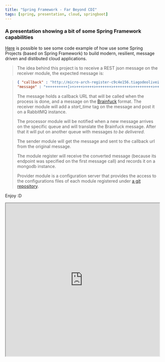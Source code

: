 ```yaml
---
title: "Spring Framework - Far Beyond CDI"
tags: [spring, presentation, cloud, springboot]
---
```


### A presentation showing a bit of some Spring Framework capabilities

[Here](https://github.com/tiagodeoliveira/spring-micro-arch) is possible to see some code example of how use some Spring Projects (based on Spring Framework) to build modern, resilient, message driven and distibuted cloud applications.

> The idea behind this project is to receive a REST json message on the receiver module, the expected message is:

> ```json
> { "callback" : "http://micro-arch-register-c9c4e156.tiagodeoliveira.svc.tutum.io:40082/register", 
> "message" : "++++++++++[>+>+++>++++>+++++++>++++++++>+++++++++>++++++++++>+++++++++++>++++++++++++<<<<<<<<<-]>>>>> +.>>>>+..<.<++++++++.>>>+.<<+.<<<<++++.<++.>>>+++++++.>>>.+++.<+++++++.--------.<<<<<+.<+++.---."}
> ```
> The message holds a callback URL that will be called when the process is done, and a message on the [Brainfuck](http://en.wikipedia.org/wiki/Brainfuck) format. 
> The receiver module will add a *start_time* tag on the message and post it on a RabbitMQ instance.
>
> The processor module will be notified when a new message arrives on the specific queue and will translate the Brainfuck message. After that it will put on another queue with messages *to be delivered*.
> 
> The sender module will get the message and sent to the callback url from the original message.
> 
> The module register will receive the converted message (because its endpoint was specified on the first message call) and records it on a mongodb instance.
> 
> Provider module is a configuration server that provides the access to the configurations files of each module registered under [a git repository](https://github.com/tiagodeoliveira/spring-micro-arch-configurations).

Enjoy :D

<iframe
	style="width: 100%; min-height: 500px;"
        src="https://rawgit.com/tiagodeoliveira/spring-framework-presentation/master/_site/index.html"
        allowfullscreen="true">&nbsp;</iframe>

